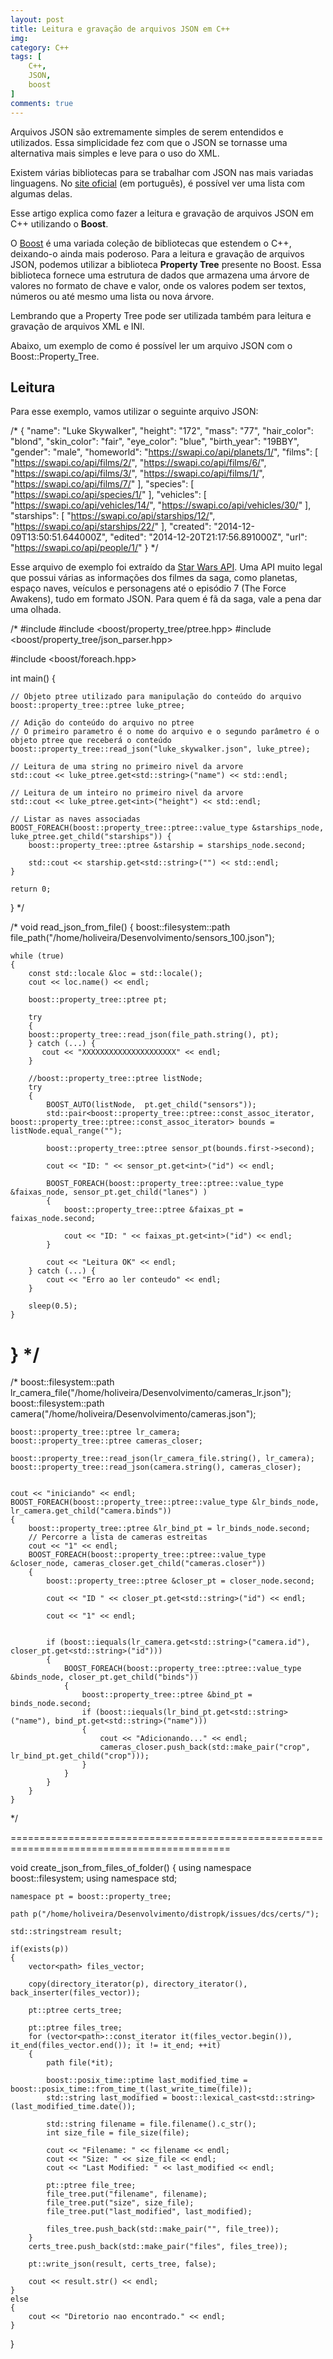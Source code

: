 ```yaml
---
layout: post
title: Leitura e gravação de arquivos JSON em C++
img: 
category: C++
tags: [
    C++,
    JSON,
    boost
]
comments: true
---
```


Arquivos JSON são extremamente simples de serem entendidos e utilizados. Essa simplicidade fez com que o JSON se tornasse uma alternativa mais simples e leve para o uso do XML.

Existem várias bibliotecas para se trabalhar com JSON nas mais variadas linguagens. No <a href="https://www.json.org/json-pt.html">site oficial</a> (em português), é possível ver uma lista com algumas delas.

Esse artigo explica como fazer a leitura e gravação de arquivos JSON em C++ utilizando o **Boost**.

O <a href="https://www.boost.org/">Boost</a> é uma variada coleção de bibliotecas que estendem o C++, deixando-o ainda mais poderoso. Para a leitura e gravação de arquivos JSON, podemos utilizar a biblioteca **Property Tree** presente no Boost. Essa biblioteca fornece uma estrutura de dados que armazena uma árvore de valores no formato de chave e valor, onde os valores podem ser textos, números ou até mesmo uma lista ou nova árvore.

Lembrando que a Property Tree pode ser utilizada também para leitura e gravação de arquivos XML e INI.

Abaixo, um exemplo de como é possível ler um arquivo JSON com o Boost::Property_Tree.

## Leitura

Para esse exemplo, vamos utilizar o seguinte arquivo JSON:

/*
    {
        "name": "Luke Skywalker",
        "height": "172",
        "mass": "77",
        "hair_color": "blond",
        "skin_color": "fair",
        "eye_color": "blue",
        "birth_year": "19BBY",
        "gender": "male",
        "homeworld": "https://swapi.co/api/planets/1/",
        "films": [
            "https://swapi.co/api/films/2/",
            "https://swapi.co/api/films/6/",
            "https://swapi.co/api/films/3/",
            "https://swapi.co/api/films/1/",
            "https://swapi.co/api/films/7/"
        ],
        "species": [
            "https://swapi.co/api/species/1/"
        ],
        "vehicles": [
            "https://swapi.co/api/vehicles/14/",
            "https://swapi.co/api/vehicles/30/"
        ],
        "starships": [
            "https://swapi.co/api/starships/12/",
            "https://swapi.co/api/starships/22/"
        ],
        "created": "2014-12-09T13:50:51.644000Z",
        "edited": "2014-12-20T21:17:56.891000Z",
        "url": "https://swapi.co/api/people/1/"
    }
*/

Esse arquivo de exemplo foi extraído da <a href="https://swapi.co/">Star Wars API</a>. Uma API muito legal que possui várias as informações dos filmes da saga, como planetas, espaço naves, veículos e personagens até o episódio 7 (The Force Awakens), tudo em formato JSON. Para quem é fã da saga, vale a pena dar uma olhada.


/*
#include <iostream>
#include <boost/property_tree/ptree.hpp>
#include <boost/property_tree/json_parser.hpp>

#include <boost/foreach.hpp>

int main() {
    
    // Objeto ptree utilizado para manipulação do conteúdo do arquivo
    boost::property_tree::ptree luke_ptree;

    // Adição do conteúdo do arquivo no ptree
    // O primeiro parametro é o nome do arquivo e o segundo parâmetro é o objeto ptree que receberá o conteúdo
    boost::property_tree::read_json("luke_skywalker.json", luke_ptree);

    // Leitura de uma string no primeiro nivel da arvore
    std::cout << luke_ptree.get<std::string>("name") << std::endl;

    // Leitura de um inteiro no primeiro nivel da arvore
    std::cout << luke_ptree.get<int>("height") << std::endl;

    // Listar as naves associadas
    BOOST_FOREACH(boost::property_tree::ptree::value_type &starships_node, luke_ptree.get_child("starships")) {
        boost::property_tree::ptree &starship = starships_node.second;

        std::cout << starship.get<std::string>("") << std::endl;
    }

    return 0;
}
*/



/*
void read_json_from_file()
{
    boost::filesystem::path file_path("/home/holiveira/Desenvolvimento/sensors_100.json");

    while (true)
    {
        const std::locale &loc = std::locale();
        cout << loc.name() << endl;

        boost::property_tree::ptree pt;

        try
        {
        boost::property_tree::read_json(file_path.string(), pt);
        } catch (...) {
           cout << "XXXXXXXXXXXXXXXXXXXXX" << endl;
        }

        //boost::property_tree::ptree listNode;
        try
        {
            BOOST_AUTO(listNode,  pt.get_child("sensors"));
            std::pair<boost::property_tree::ptree::const_assoc_iterator, boost::property_tree::ptree::const_assoc_iterator> bounds = listNode.equal_range("");

            boost::property_tree::ptree sensor_pt(bounds.first->second);

            cout << "ID: " << sensor_pt.get<int>("id") << endl;

            BOOST_FOREACH(boost::property_tree::ptree::value_type &faixas_node, sensor_pt.get_child("lanes") )
            {
                boost::property_tree::ptree &faixas_pt = faixas_node.second;

                cout << "ID: " << faixas_pt.get<int>("id") << endl;
            }

            cout << "Leitura OK" << endl;
        } catch (...) {
            cout << "Erro ao ler conteudo" << endl;
        }

        sleep(0.5);
    }
}
*/
========================================================================================================
/*
boost::filesystem::path lr_camera_file("/home/holiveira/Desenvolvimento/cameras_lr.json");
    boost::filesystem::path camera("/home/holiveira/Desenvolvimento/cameras.json");

    boost::property_tree::ptree lr_camera;
    boost::property_tree::ptree cameras_closer;

    boost::property_tree::read_json(lr_camera_file.string(), lr_camera);
    boost::property_tree::read_json(camera.string(), cameras_closer);


    cout << "iniciando" << endl;
    BOOST_FOREACH(boost::property_tree::ptree::value_type &lr_binds_node, lr_camera.get_child("camera.binds"))
    {
        boost::property_tree::ptree &lr_bind_pt = lr_binds_node.second;
        // Percorre a lista de cameras estreitas
        cout << "1" << endl;
        BOOST_FOREACH(boost::property_tree::ptree::value_type &closer_node, cameras_closer.get_child("cameras.closer"))
        {
            boost::property_tree::ptree &closer_pt = closer_node.second;

            cout << "ID " << closer_pt.get<std::string>("id") << endl;

            cout << "1" << endl;


            if (boost::iequals(lr_camera.get<std::string>("camera.id"), closer_pt.get<std::string>("id")))
            {
                BOOST_FOREACH(boost::property_tree::ptree::value_type &binds_node, closer_pt.get_child("binds"))
                {
                    boost::property_tree::ptree &bind_pt = binds_node.second;
                    if (boost::iequals(lr_bind_pt.get<std::string>("name"), bind_pt.get<std::string>("name")))
                    {
                        cout << "Adicionando..." << endl;
                        cameras_closer.push_back(std::make_pair("crop", lr_bind_pt.get_child("crop")));
                    }
                }
            }
        }
    }
*/

============================================================================================

void create_json_from_files_of_folder()
{
    using namespace boost::filesystem;
    using namespace std;

    namespace pt = boost::property_tree;

    path p("/home/holiveira/Desenvolvimento/distropk/issues/dcs/certs/");

    std::stringstream result;

    if(exists(p))
    {
        vector<path> files_vector;

        copy(directory_iterator(p), directory_iterator(), back_inserter(files_vector));

        pt::ptree certs_tree;

        pt::ptree files_tree;
        for (vector<path>::const_iterator it(files_vector.begin()), it_end(files_vector.end()); it != it_end; ++it)
        {
            path file(*it);

            boost::posix_time::ptime last_modified_time = boost::posix_time::from_time_t(last_write_time(file));
            std::string last_modified = boost::lexical_cast<std::string>(last_modified_time.date());

            std::string filename = file.filename().c_str();
            int size_file = file_size(file);

            cout << "Filename: " << filename << endl;
            cout << "Size: " << size_file << endl;
            cout << "Last Modified: " << last_modified << endl;

            pt::ptree file_tree;
            file_tree.put("filename", filename);
            file_tree.put("size", size_file);
            file_tree.put("last_modified", last_modified);

            files_tree.push_back(std::make_pair("", file_tree));
        }
        certs_tree.push_back(std::make_pair("files", files_tree));

        pt::write_json(result, certs_tree, false);

        cout << result.str() << endl;
    }
    else
    {
        cout << "Diretorio nao encontrado." << endl;
    }

}